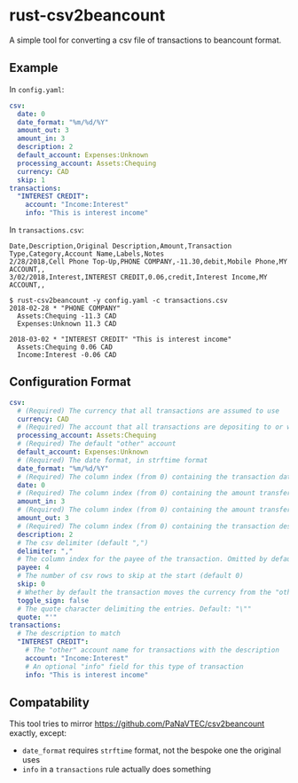 # rust-csv2beancount

A simple tool for converting a csv file of transactions to beancount format.

## Example

In `config.yaml`:

```yaml
csv:
  date: 0
  date_format: "%m/%d/%Y"
  amount_out: 3
  amount_in: 3
  description: 2
  default_account: Expenses:Unknown
  processing_account: Assets:Chequing
  currency: CAD
  skip: 1
transactions:
  "INTEREST CREDIT":
    account: "Income:Interest"
    info: "This is interest income"
```

In `transactions.csv`:

```csv
Date,Description,Original Description,Amount,Transaction Type,Category,Account Name,Labels,Notes
2/28/2018,Cell Phone Top-Up,PHONE COMPANY,-11.30,debit,Mobile Phone,MY ACCOUNT,,
3/02/2018,Interest,INTEREST CREDIT,0.06,credit,Interest Income,MY ACCOUNT,,
```

```shell
$ rust-csv2beancount -y config.yaml -c transactions.csv
2018-02-28 * "PHONE COMPANY" 
  Assets:Chequing -11.3 CAD
  Expenses:Unknown 11.3 CAD

2018-03-02 * "INTEREST CREDIT" "This is interest income"
  Assets:Chequing 0.06 CAD
  Income:Interest -0.06 CAD
```

## Configuration Format

```yaml
csv:
  # (Required) The currency that all transactions are assumed to use
  currency: CAD
  # (Required) The account that all transactions are depositing to or withdrawing from
  processing_account: Assets:Chequing
  # (Required) The default "other" account
  default_account: Expenses:Unknown
  # (Required) The date format, in strftime format
  date_format: "%m/%d/%Y"
  # (Required) The column index (from 0) containing the transaction date
  date: 0
  # (Required) The column index (from 0) containing the amount transferred to the "other" account
  amount_in: 3
  # (Required) The column index (from 0) containing the amount transferred from the processing account
  amount_out: 3
  # (Required) The column index (from 0) containing the transaction description
  description: 2
  # The csv delimiter (default ",")
  delimiter: ","
  # The column index for the payee of the transaction. Omitted by default.
  payee: 4
  # The number of csv rows to skip at the start (default 0)
  skip: 0
  # Whether by default the transaction moves the currency from the "other" account to the processing account
  toggle_sign: false
  # The quote character delimiting the entries. Default: "\""
  quote: "'"
transactions:
  # The description to match
  "INTEREST CREDIT":
    # The "other" account name for transactions with the description
    account: "Income:Interest"
    # An optional "info" field for this type of transaction
    info: "This is interest income"
```

## Compatability

This tool tries to mirror https://github.com/PaNaVTEC/csv2beancount exactly, except:

- `date_format` requires `strftime` format, not the bespoke one the original uses
- `info` in a `transactions` rule actually does something
